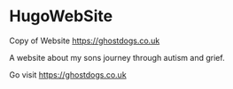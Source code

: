 # HugoWebSite
Copy of Website https://ghostdogs.co.uk

A website about my sons journey through autism and grief.

Go visit https://ghostdogs.co.uk
